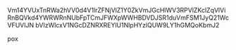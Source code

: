 Vm14YVUxTnRWa2hVV0d4V1lrZFNjVlZ1Y0ZkVmJGcHlWV3RPVlZKclZqVlVi
RnBQVkd4YWRWRnNUbFpTCmJFWXpWWHBDVDJSR1duVmFSM1JyQ21WcVFUVlJN
bVIzWlcxV1NGcDZNRXREYlU1NlpHYzlQUW9LY1hGMQoKbmJ2

pox